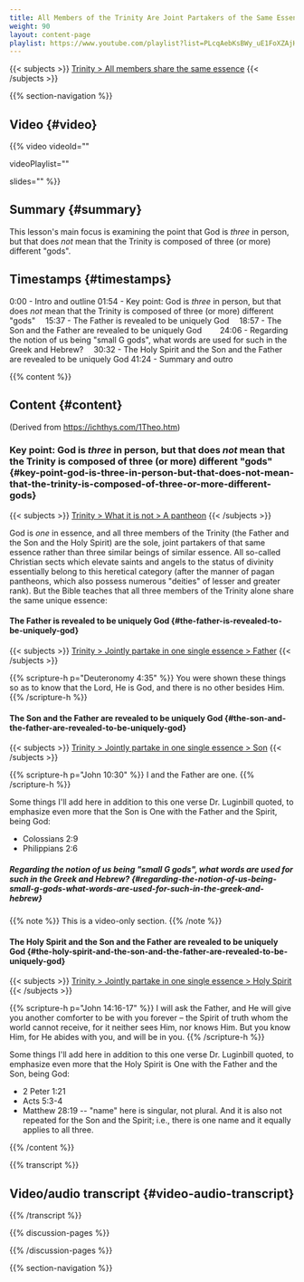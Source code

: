 ```yaml
---
title: All Members of the Trinity Are Joint Partakers of the Same Essence
weight: 90
layout: content-page
playlist: https://www.youtube.com/playlist?list=PLcqAebKsBWy_uE1FoXZAjHKMHV1wWcAD8
---
```


{{< subjects >}}
<a href="/subject-index/#trinity-all-members-share-the-same-essence">Trinity > All members share the same essence</a>
{{< /subjects >}}

{{% section-navigation %}}

## Video {#video}

{{% video
videoId=""

videoPlaylist=""

slides=""
%}}

## Summary {#summary}

This lesson's main focus is examining the point that God is *three* in person, but that does *not* mean that the Trinity is composed of three (or more) different "gods".

## Timestamps {#timestamps}

0:00 - Intro and outline
01:54 - Key point: God is *three* in person, but that does *not* mean that the Trinity is composed of three (or more) different "gods"
&emsp;15:37 - The Father is revealed to be uniquely God
&emsp;18:57 - The Son and the Father are revealed to be uniquely God
&emsp;&emsp;24:06 - Regarding the notion of us being "small G gods", what words are used for such in the Greek and Hebrew?
&emsp;30:32 - The Holy Spirit and the Son and the Father are revealed to be uniquely God
41:24 - Summary and outro

{{% content %}}

## Content {#content}

(Derived from https://ichthys.com/1Theo.htm)

<!-- --- -->

### Key point: God is *three* in person, but that does *not* mean that the Trinity is composed of three (or more) different "gods" {#key-point-god-is-three-in-person-but-that-does-not-mean-that-the-trinity-is-composed-of-three-or-more-different-gods}

{{< subjects >}}
<a href="/subject-index/#trinity-what-it-is-not-a-pantheon">Trinity > What it is not > A pantheon</a>
{{< /subjects >}}

God is *one* in essence, and all three members of the Trinity (the Father and the Son and the Holy Spirit) are the sole, joint partakers of that same essence rather than three similar beings of similar essence. All so-called Christian sects which elevate saints and angels to the status of divinity essentially belong to this heretical category (after the manner of pagan pantheons, which also possess numerous "deities" of lesser and greater rank). But the Bible teaches that all three members of the Trinity alone share the same unique essence:

<!-- --- -->

#### The Father is revealed to be uniquely God {#the-father-is-revealed-to-be-uniquely-god}

{{< subjects >}}
<a href="/subject-index/#trinity-jointly-partake-in-one-single-essence-father">Trinity > Jointly partake in one single essence > Father</a>
{{< /subjects >}}

{{% scripture-h p="Deuteronomy 4:35" %}}
You were shown these things so as to know that the Lord, He is God, and there is no other besides Him.
{{% /scripture-h %}}

<!-- --- -->

#### The Son and the Father are revealed to be uniquely God {#the-son-and-the-father-are-revealed-to-be-uniquely-god}

{{< subjects >}}
<a href="/subject-index/#trinity-jointly-partake-in-one-single-essence-son">Trinity > Jointly partake in one single essence > Son</a>
{{< /subjects >}}

{{% scripture-h p="John 10:30" %}}
I and the Father are one.
{{% /scripture-h %}}

Some things I'll add here in addition to this one verse Dr. Luginbill quoted, to emphasize even more that the Son is One with the Father and the Spirit, being God:

- Colossians 2:9
- Philippians 2:6

<!-- --- -->

##### Regarding the notion of us being "small G gods", what words are used for such in the Greek and Hebrew? {#regarding-the-notion-of-us-being-small-g-gods-what-words-are-used-for-such-in-the-greek-and-hebrew}

{{% note %}}
This is a video-only section.
{{% /note %}}

<!-- --- -->

#### The Holy Spirit and the Son and the Father are revealed to be uniquely God {#the-holy-spirit-and-the-son-and-the-father-are-revealed-to-be-uniquely-god}

{{< subjects >}}
<a href="/subject-index/#trinity-jointly-partake-in-one-single-essence-holy-spirit">Trinity > Jointly partake in one single essence > Holy Spirit</a>
{{< /subjects >}}

{{% scripture-h p="John 14:16-17" %}}
I will ask the Father, and He will give you another comforter to be with you forever – the Spirit of truth whom the world cannot receive, for it neither sees Him, nor knows Him. But you know Him, for He abides with you, and will be in you.
{{% /scripture-h %}}

Some things I'll add here in addition to this one verse Dr. Luginbill quoted, to emphasize even more that the Holy Spirit is One with the Father and the Son, being God:

- 2 Peter 1:21
- Acts 5:3-4
- Matthew 28:19 -- "name" here is singular, not plural. And it is also not repeated for the Son and the Spirit; i.e., there is one name and it equally applies to all three.

{{% /content %}}

{{% transcript %}}

## Video/audio transcript {#video-audio-transcript}



{{% /transcript %}}

{{% discussion-pages %}}

{{% /discussion-pages %}}

{{% section-navigation %}}
